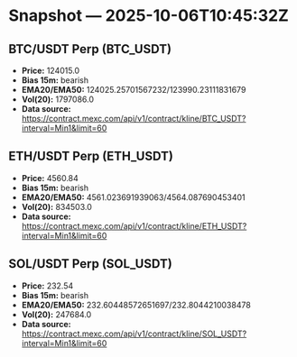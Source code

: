 # Snapshot — 2025-10-06T10:45:32Z

## BTC/USDT Perp (BTC_USDT)
- **Price:** 124015.0
- **Bias 15m:** bearish
- **EMA20/EMA50:** 124025.25701567232/123990.23111831679
- **Vol(20):** 1797086.0
- **Data source:** https://contract.mexc.com/api/v1/contract/kline/BTC_USDT?interval=Min1&limit=60

## ETH/USDT Perp (ETH_USDT)
- **Price:** 4560.84
- **Bias 15m:** bearish
- **EMA20/EMA50:** 4561.023691939063/4564.087690453401
- **Vol(20):** 834503.0
- **Data source:** https://contract.mexc.com/api/v1/contract/kline/ETH_USDT?interval=Min1&limit=60

## SOL/USDT Perp (SOL_USDT)
- **Price:** 232.54
- **Bias 15m:** bearish
- **EMA20/EMA50:** 232.60448572651697/232.8044210038478
- **Vol(20):** 247684.0
- **Data source:** https://contract.mexc.com/api/v1/contract/kline/SOL_USDT?interval=Min1&limit=60
